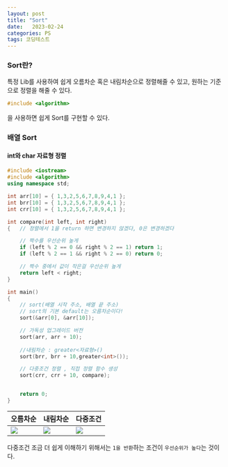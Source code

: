```yaml
---
layout: post
title: "Sort"
date:   2023-02-24
categories: PS
tags: 코딩테스트
---
```


### Sort란?
특정 Lib를 사용하여 쉽게 오름차순 혹은 내림차순으로 정렬해줄 수 있고, 원하는 기준으로 정렬을 해줄 수 있다.
```cpp
#include <algorithm>
```
을 사용하면 쉽게 Sort를 구현할 수 있다.

### 배열 Sort
#### int와 char 자료형 정렬
```cpp
#include <iostream>
#include <algorithm>
using namespace std;

int arr[10] = { 1,3,2,5,6,7,8,9,4,1 };
int brr[10] = { 1,3,2,5,6,7,8,9,4,1 };
int crr[10] = { 1,3,2,5,6,7,8,9,4,1 };

int compare(int left, int right)
{	// 정렬에서 1을 return 하면 변경하지 않겠다, 0은 변경하겠다

	// 짝수를 우선순위 높게
	if (left % 2 == 0 && right % 2 == 1) return 1;
	if (left % 2 == 1 && right % 2 == 0) return 0;

	// 짝수 중에서 값이 작은걸 우선순위 높게
	return left < right;
}

int main() 
{
	// sort(배열 시작 주소, 배열 끝 주소)
	// sort의 기본 default는 오름차순이다!
	sort(&arr[0], &arr[10]);

	// 가독성 업그레이드 버전
	sort(arr, arr + 10);
	
	//내림차순 : greater<자료형>()
	sort(brr, brr + 10,greater<int>());

	// 다중조건 정렬 , 직접 정렬 함수 생성
	sort(crr, crr + 10, compare);


	return 0;
}
```
|오름차순|내림차순|다중조건|
|--|--|--|
|![](https://images.velog.io/images/dev-hoon/post/8245af55-f30c-4c4a-970c-e7951a33916f/image.png)|![](https://images.velog.io/images/dev-hoon/post/47edc3b9-e9ce-4c2c-9d1a-ecca92c721a5/image.png)|![](https://images.velog.io/images/dev-hoon/post/ae95c148-988e-4cce-b765-89e54866055c/image.png)|

다중조건 조금 더 쉽게 이해하기 위해서는 `1을 반환`하는 조건이 `우선순위가 높다`는 것이다.
